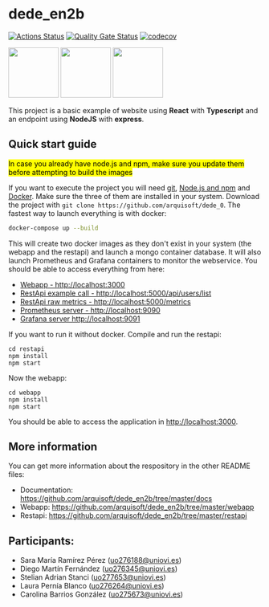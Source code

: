 # dede_en2b

[![Actions Status](https://github.com/arquisoft/dede_en2b/workflows/CI%20for%20ASW2122/badge.svg)](https://github.com/arquisoft/dede_en2b/actions)
[![Quality Gate Status](https://sonarcloud.io/api/project_badges/measure?project=Arquisoft_dede_0&metric=alert_status)](https://sonarcloud.io/summary/new_code?id=Arquisoft_dede_0)
[![codecov](https://codecov.io/gh/Arquisoft/dede_en2b/branch/master/graph/badge.svg?token=Z8pXR7uwo4)](https://codecov.io/gh/Arquisoft/dede_en2b)

<p float="left">
<img src="https://blog.wildix.com/wp-content/uploads/2020/06/react-logo.jpg" height="100">
<img src="https://miro.medium.com/max/1200/0*RbmfNyhuBb8G3LWh.png" height="100">
<img src="https://miro.medium.com/max/365/1*Jr3NFSKTfQWRUyjblBSKeg.png" height="100">
</p>


This project is a basic example of website using **React** with **Typescript** and an endpoint using **NodeJS** with **express**.

## Quick start guide
<mark>In case you already have node.js and npm, make sure you update them before attempting to build the images</mark>

If you want to execute the project you will need [git](https://git-scm.com/downloads), [Node.js and npm](https://www.npmjs.com/get-npm) and [Docker](https://docs.docker.com/get-docker/). Make sure the three of them are installed in your system. Download the project with `git clone https://github.com/arquisoft/dede_0`. The fastest way to launch everything is with docker:
```bash
docker-compose up --build
```
This will create two docker images as they don't exist in your system (the webapp and the restapi) and launch a mongo container database. It will also launch Prometheus and Grafana containers to monitor the webservice. You should be able to access everything from here:
 - [Webapp - http://localhost:3000](http://localhost:3000)
 - [RestApi example call - http://localhost:5000/api/users/list](http://localhost:5000/api/users/list)
 - [RestApi raw metrics - http://localhost:5000/metrics](http://localhost:5000/metrics)
 - [Prometheus server - http://localhost:9090](http://localhost:9090)
 - [Grafana server http://localhost:9091](http://localhost:9091)
 
If you want to run it without docker. Compile and run the restapi:
```shell
cd restapi
npm install
npm start
```

Now the webapp:

```shell
cd webapp
npm install
npm start
```

You should be able to access the application in [http://localhost:3000](http://localhost:3000).

## More information
You can get more information about the respository in the other README files:
- Documentation: https://github.com/arquisoft/dede_en2b/tree/master/docs
- Webapp: https://github.com/arquisoft/dede_en2b/tree/master/webapp
- Restapi: https://github.com/arquisoft/dede_en2b/tree/master/restapi

## Participants: 
- Sara María Ramírez Pérez (uo276188@uniovi.es)
- Diego Martín Fernández (uo276345@uniovi.es)
- Stelian Adrian Stanci (uo277653@uniovi.es)
- Laura Pernía Blanco (uo276264@uniovi.es)
- Carolina Barrios González (uo275673@uniovi.es)
